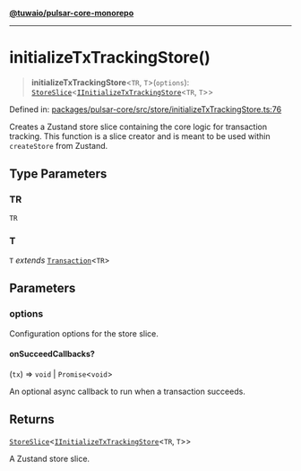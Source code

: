 [**@tuwaio/pulsar-core-monorepo**](../../../README.md)

***

# initializeTxTrackingStore()

> **initializeTxTrackingStore**\<`TR`, `T`\>(`options`): [`StoreSlice`](../type-aliases/StoreSlice.md)\<[`IInitializeTxTrackingStore`](../type-aliases/IInitializeTxTrackingStore.md)\<`TR`, `T`\>\>

Defined in: [packages/pulsar-core/src/store/initializeTxTrackingStore.ts:76](https://github.com/TuwaIO/pulsar-core/blob/3276bf16709f6ec29953e98e8eed75f9c97b41d2/packages/pulsar-core/src/store/initializeTxTrackingStore.ts#L76)

Creates a Zustand store slice containing the core logic for transaction tracking.
This function is a slice creator and is meant to be used within `createStore` from Zustand.

## Type Parameters

### TR

`TR`

### T

`T` *extends* [`Transaction`](../type-aliases/Transaction.md)\<`TR`\>

## Parameters

### options

Configuration options for the store slice.

#### onSucceedCallbacks?

(`tx`) => `void` \| `Promise`\<`void`\>

An optional async callback to run when a transaction succeeds.

## Returns

[`StoreSlice`](../type-aliases/StoreSlice.md)\<[`IInitializeTxTrackingStore`](../type-aliases/IInitializeTxTrackingStore.md)\<`TR`, `T`\>\>

A Zustand store slice.
